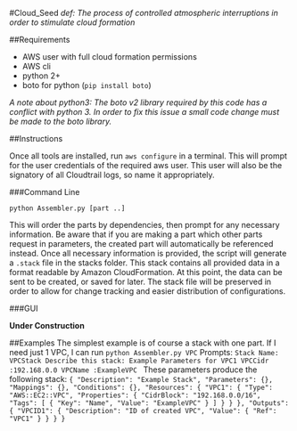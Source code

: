 #Cloud_Seed
_def: The process of controlled atmospheric interruptions in order to stimulate cloud formation_

##Requirements
 - AWS user with full cloud formation permissions
 - AWS cli
 - python 2+
 - boto for python (`pip install boto`)
 
 _A note about python3: The boto v2 library required by this code has a conflict with python 3. In order to fix this issue a small code change must be made to the boto library._
 

##Instructions

Once all tools are installed, run `aws configure` in a terminal. This will prompt for the user credentials of the required aws user. This user will also be the signatory of all Cloudtrail logs, so name it appropriately. 

###Command Line

`python Assembler.py [part ..]`

This will order the parts by dependencies, then prompt for any necessary information. Be aware that if you are making a part which other parts request in parameters, the created part will automatically be referenced instead.
Once all necessary information is provided, the script will generate a `.stack` file in the stacks folder. This stack contains all provided data in a format readable by Amazon CloudFormation. At this point, the data can be 
sent to be created, or saved for later. The stack file will be preserved in order to allow for change tracking and easier distribution of configurations.

###GUI

__Under Construction__

##Examples
The simplest example is of course a stack with one part. If I need just 1 VPC, I can run `python Assembler.py VPC`
Prompts:
`Stack Name: VPCStack
Describe this stack: Example
Parameters for VPC1
        VPCCidr :192.168.0.0
        VPCName :ExampleVPC
`
These parameters produce the following stack:
`{
  "Description": "Example Stack",
  "Parameters": {},
  "Mappings": {},
  "Conditions": {},
  "Resources": {
    "VPC1": {
      "Type": "AWS::EC2::VPC",
      "Properties": {
        "CidrBlock": "192.168.0.0/16",
        "Tags": [
          {
            "Key": "Name",
            "Value": "ExampleVPC"
          }
        ]
      }
    }
  },
  "Outputs": {
    "VPCID1": {
      "Description": "ID of created VPC",
      "Value": {
        "Ref": "VPC1"
      }
    }
  }
}
`
 
 